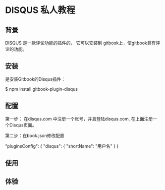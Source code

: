 # DISQUS 私人教程

## 背景

DISQUS 是一款评论功能的插件的， 它可以安装到 gitbook上，使gitbook具有评论的功能。 

## 安装


是安装Gitbook的Disqus插件：

$ npm install gitbook-plugin-disqus



## 配置

第一步： 在disqus.com 中注册一个账号，并且登陆disqus.com, 在上面注册一个Disqus页面。



第二步：在book.json修改配置

"pluginsConfig": {
        "disqus": {
            "shortName": "用户名"
        }
}



## 使用





## 体验

